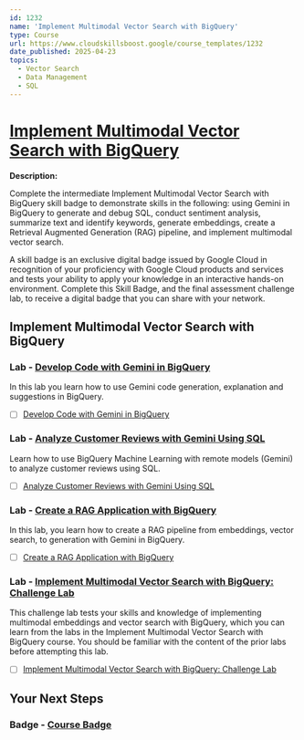 ```yaml
---
id: 1232
name: 'Implement Multimodal Vector Search with BigQuery'
type: Course
url: https://www.cloudskillsboost.google/course_templates/1232
date_published: 2025-04-23
topics:
  - Vector Search
  - Data Management
  - SQL
---
```


# [Implement Multimodal Vector Search with BigQuery](https://www.cloudskillsboost.google/course_templates/1232)

**Description:**

Complete the intermediate Implement Multimodal Vector Search with BigQuery skill badge to demonstrate skills in the following: using Gemini in BigQuery to generate and debug SQL, conduct sentiment analysis, summarize text and identify keywords, generate embeddings, create a Retrieval Augmented Generation (RAG) pipeline, and implement multimodal vector search.

A skill badge is an exclusive digital badge issued by Google Cloud in recognition of your proficiency with Google Cloud products and services and tests your ability to apply your knowledge in an interactive hands-on environment. Complete this Skill Badge, and the final assessment challenge lab, to receive a digital badge that you can share with your network.

## Implement Multimodal Vector Search with BigQuery

### Lab - [Develop Code with Gemini in BigQuery](https://www.cloudskillsboost.google/course_templates/1232/labs/531791)

In this lab you learn how to use Gemini code generation, explanation and suggestions in BigQuery.

* [ ] [Develop Code with Gemini in BigQuery](../labs/Develop-Code-with-Gemini-in-BigQuery.md)

### Lab - [Analyze Customer Reviews with Gemini Using SQL](https://www.cloudskillsboost.google/course_templates/1232/labs/531792)

Learn how to use BigQuery Machine Learning with remote models (Gemini) to analyze customer reviews using SQL.

* [ ] [Analyze Customer Reviews with Gemini Using SQL](../labs/Analyze-Customer-Reviews-with-Gemini-Using-SQL.md)

### Lab - [Create a RAG Application with BigQuery](https://www.cloudskillsboost.google/course_templates/1232/labs/531793)

In this lab, you learn how to create a RAG pipeline from embeddings, vector search, to generation with Gemini in BigQuery.

* [ ] [Create a RAG Application with BigQuery](../labs/Create-a-RAG-Application-with-BigQuery.md)

### Lab - [Implement Multimodal Vector Search with BigQuery: Challenge Lab](https://www.cloudskillsboost.google/course_templates/1232/labs/531794)

This challenge lab tests your skills and knowledge of implementing multimodal embeddings and vector search with BigQuery, which you can learn from the labs in the Implement Multimodal Vector Search with BigQuery course. You should be familiar with the content of the prior labs before attempting this lab.

* [ ] [Implement Multimodal Vector Search with BigQuery: Challenge Lab](../labs/Implement-Multimodal-Vector-Search-with-BigQuery-Challenge-Lab.md)

## Your Next Steps

### Badge - [Course Badge](https://www.cloudskillsboost.google)
